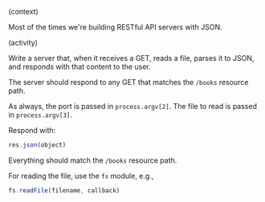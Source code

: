 (context)

Most of the times we're building RESTful API servers with JSON.

(activity)

Write a server that, when it receives a GET, reads a file, parses it to JSON,
and responds with that content to the user.

The server should respond to any GET that matches the `/books` resource path.

As always, the port is passed in `process.argv[2]`. The file to read is passed
in `process.argv[3]`.

Respond with:

```js
res.json(object)
```

Everything should match the `/books` resource path.


For reading the file, use the `fs` module, e.g.,

```js
fs.readFile(filename, callback)
```


